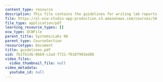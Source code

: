 ```yaml
---
content_type: resource
description: This file contains the guidelines for writing lab reports.
file: https://ol-ocw-studio-app-production.s3.amazonaws.com/courses/16-01-unified-engineering-i-ii-iii-iv-fall-2005-spring-2006/7b1fb14b0bb9c2ad7721f0107993ed88_guidelines.pdf
file_type: application/pdf
learning_resource_types: []
ocw_type: OCWFile
parent_title: Systems/Labs 06
parent_type: CourseSection
resourcetype: Document
title: guidelines.pdf
uid: 7b1fb14b-0bb9-c2ad-7721-f0107993ed88
video_files:
  video_thumbnail_file: null
video_metadata:
  youtube_id: null
---
```

